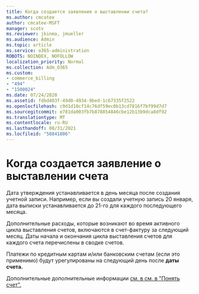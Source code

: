 ```yaml
---
title: Когда создается заявление о выставлении счета?
ms.author: cmcatee
author: cmcatee-MSFT
manager: scotv
ms.reviewer: jkinma, jmueller
ms.audience: Admin
ms.topic: article
ms.service: o365-administration
ROBOTS: NOINDEX, NOFOLLOW
localization_priority: Normal
ms.collection: Adm_O365
ms.custom:
- commerce_billing
- "494"
- "1500024"
ms.date: 07/24/2020
ms.assetid: fdbd403f-49d0-4934-9bed-1c67335f2522
ms.openlocfilehash: c9d1d10cf14c76df59ec0b13cd7816f7bf99d7d7
ms.sourcegitcommit: e781da003fb7b878854846cbe12b13b9dca8df92
ms.translationtype: MT
ms.contentlocale: ru-RU
ms.lasthandoff: 08/31/2021
ms.locfileid: "58841806"
---
```

# <a name="when-is-the-billing-statement-generated"></a>Когда создается заявление о выставлении счета

Дата утверждения устанавливается в день месяца после создания учетной записи. Например, если вы создали учетную запись 20 января, дата выписки устанавливается до 21-го для каждого последующего месяца.

Дополнительные расходы, которые возникают во время активного цикла выставления счетов, включаются в счет-фактуру за следующий месяц. Даты начала и окончания цикла выставления счетов  для каждого счета перечислены в сводке счетов.

Платежи по кредитным картам и/или банковским счетам (если это применимо) будут урегулированы на следующий день после **даты счета.**
  
Дополнительные дополнительные информации [см. в см. в "Понять счет".](https://docs.microsoft.com/microsoft-365/commerce/billing-and-payments/understand-your-invoice2)